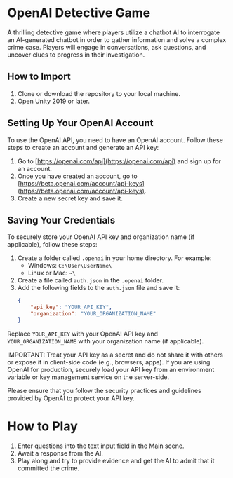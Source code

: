 # OpenAI Detective Game

A thrilling detective game where players utilize a chatbot AI to interrogate an AI-generated chatbot in order to gather information and solve a complex crime case. Players will engage in conversations, ask questions, and uncover clues to progress in their investigation.

## How to Import

1. Clone or download the repository to your local machine.
2. Open Unity 2019 or later.

## Setting Up Your OpenAI Account

To use the OpenAI API, you need to have an OpenAI account. Follow these steps to create an account and generate an API key:

1. Go to [https://openai.com/api](https://openai.com/api) and sign up for an account.
2. Once you have created an account, go to [https://beta.openai.com/account/api-keys](https://beta.openai.com/account/api-keys).
3. Create a new secret key and save it.

## Saving Your Credentials

To securely store your OpenAI API key and organization name (if applicable), follow these steps:

1. Create a folder called `.openai` in your home directory. For example:
   - Windows: `C:\User\UserName\`
   - Linux or Mac: `~\`
2. Create a file called `auth.json` in the `.openai` folder.
3. Add the following fields to the `auth.json` file and save it:
   ```json
   {
       "api_key": "YOUR_API_KEY",
       "organization": "YOUR_ORGANIZATION_NAME"
   }
   
Replace `YOUR_API_KEY` with your OpenAI API key and `YOUR_ORGANIZATION_NAME` with your organization name (if applicable).

IMPORTANT: Treat your API key as a secret and do not share it with others or expose it in client-side code (e.g., browsers, apps). If you are using OpenAI for production, securely load your API key from an environment variable or key management service on the server-side.

Please ensure that you follow the security practices and guidelines provided by OpenAI to protect your API key.

# How to Play

1. Enter questions into the text input field in the Main scene.
2. Await a response from the AI.
3. Play along and try to provide evidence and get the AI to admit that it committed the crime.
